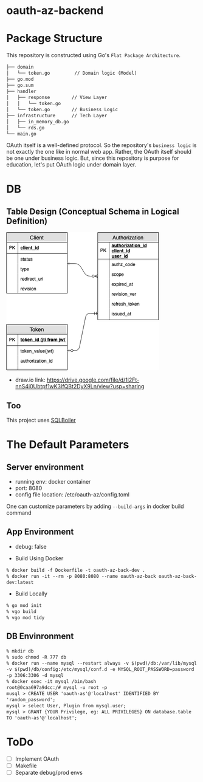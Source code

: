 # oauth-az-backend

# Package Structure

This repository is constructed using Go's `Flat Package Architecture`.

```
├── domain
│   └── token.go         // Domain logic (Model)
├── go.mod
├── go.sum
├── handler        
│   ├── response        // View Layer
│   │   └── token.go
│   └── token.go        // Business Logic
├── infrastructure      // Tech Layer
│   ├── in_memory_db.go
│   └── rds.go
└── main.go
```

OAuth itself is a well-defined protocol.
So the repository's `business logic` is not exactly the one like in normal web app.
Rather, the OAuth itself should be one under business logic.
But, since this repository is purpose for education, let's put OAuth logic under domain layer.  

# DB

## Table Design (Conceptual Schema in Logical Definition)

![](images/as-er-diragram.png)

* draw.io link: https://drive.google.com/file/d/1l2Ft-nnS4i0Ubtpf1wK3IfQBt2DyX9Ln/view?usp=sharing

## Too

This project uses [SQLBoiler](https://github.com/volatiletech/sqlboiler)

# The Default Parameters

## Server environment
* running env: docker container
* port: 8080
* config file location: /etc/oauth-az/config.toml

One can customize parameters by adding `--build-args` in docker build command 

## App Environment
* debug: false 

* Build Using Docker
```
% docker build -f Dockerfile -t oauth-az-back-dev .
% docker run -it --rm -p 8080:8080 --name oauth-az-back oauth-az-back-dev:latest
```

* Build Locally
```
% go mod init
% vgo build
% vgo mod tidy
```

## DB Envinronment
```
% mkdir db
% sudo chmod -R 777 db
% docker run --name mysql --restart always -v $(pwd)/db:/var/lib/mysql -v $(pwd)/db/config:/etc/mysql/conf.d -e MYSQL_ROOT_PASSWORD=password -p 3306:3306 -d mysql
% docker exec -it mysql /bin/bash
root@0caa697a9dcc:/# mysql -u root -p
musql > CREATE USER 'oauth-as'@'localhost' IDENTIFIED BY 'random_password';
mysql > select User, Plugin from mysql.user;
mysql > GRANT {YOUR Privilege, eg: ALL PRIVILEGES} ON database.table TO 'oauth-as'@'localhost';
```

# ToDo
* [ ] Implement OAuth
* [ ] Makefile
* [ ] Separate debug/prod envs